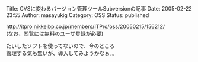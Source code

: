 Title: CVSに変わるバージョン管理ツールSubversionの記事
Date: 2005-02-22 23:55
Author: masayukig
Category: OSS
Status: published

<http://itpro.nikkeibp.co.jp/members/ITPro/oss/20050215/156212/>  
(なお、閲覧には無料のユーザ登録が必要)

たいしたソフトを使ってないので、今のところ  
管理する気も無いが、導入してみようかなぁ。。

